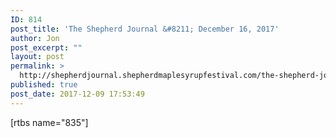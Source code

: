 ```yaml
---
ID: 814
post_title: 'The Shepherd Journal &#8211; December 16, 2017'
author: Jon
post_excerpt: ""
layout: post
permalink: >
  http://shepherdjournal.shepherdmaplesyrupfestival.com/the-shepherd-journal-december-16-2017
published: true
post_date: 2017-12-09 17:53:49
---
```

[rtbs name="835"]